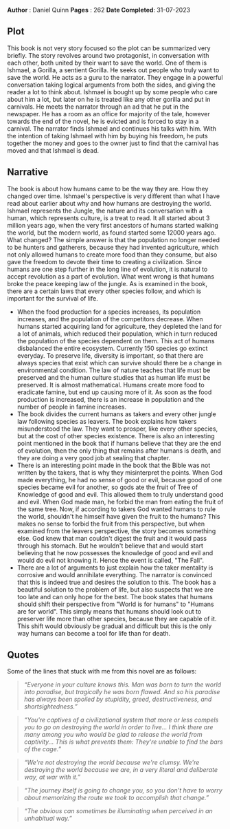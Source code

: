 **Author** : Daniel Quinn
**Pages** : 262
**Date Completed**: 31-07-2023

## Plot
This book is not very story focused so the plot can be summarized very briefly. The story revolves around two protagonist, in conversation with each other, both united by their want to save the world. One of them is Ishmael, a Gorilla, a sentient Gorilla. He seeks out people who truly want to save the world. He acts as a guru to the narrator.
They engage in a powerful conversation taking logical arguments from both the sides, and giving the reader a lot to think about. 
Ishmael is bought up by some people who care about him a lot, but later on he is treated like any other gorilla and put in carnivals. He meets the narrator through an ad that he put in the newspaper. He has a room as an office for majority of the tale, however towards the end of the novel, he is evicted and is forced to stay in a carnival. The narrator finds Ishmael and continues his talks with him. With the intention of taking Ishmael with him by buying his freedom, he puts together the money and goes to the owner just to find that the carnival has moved and that Ishmael is dead. 

## Narrative
The book is about how humans came to be the way they are. How they changed over time.  Ishmael's perspective is very different than what I have read about earlier about why and how humans are destroying the world. Ishmael represents the Jungle, the nature and its conversation with a human, which represents culture, is a treat to read. It all started about 3 million years ago, when the very first ancestors of humans started walking the world, but the modern world, as found started some 12000 years ago. What changed? The simple answer is that the population no longer needed to be hunters and gatherers, because they had invented agriculture, which not only allowed humans to create more food than they consume, but also gave the freedom to devote their time to creating a civilization. Since humans are one step further in the long line of evolution, it is natural to accept revolution as a part of evolution. 
What went wrong is that humans broke the peace keeping law of the jungle. As is examined in the book, there are a certain laws that every other species follow, and which is important for the survival of life. 
* When the food production for a species increases, its population increases, and the population of the competitors decrease. When humans started acquiring land for agriculture, they depleted the land for a lot of animals, which reduced their population, which in turn reduced the population of the species dependent on them. This act of humans disbalanced the entire ecosystem. Currently 150 species go extinct everyday. To preserve life, diversity is important, so that there are always species that exist which can survive should there be a change in environmental condition. The law of nature teaches that life must be preserved and the human culture studies that as human life must be preserved. It is almost mathematical. Humans create more food to eradicate famine, but end up causing more of it. As soon as the food production is increased, there is an increase in population and the number of people in famine increases. 
* The book divides the current humans as takers and every other jungle law following species as leavers. The book explains how takers misunderstood the law. They want to prosper, like every other species, but at the cost of other species existence. There is also an interesting point mentioned in the book that if humans believe that they are the end of evolution, then the only thing that remains after humans is death, and they are doing a very good job at sealing that chapter.
* There is an interesting point made in the book that the Bible was not written by the takers, that is why they misinterpret the points. When God made everything, he had no sense of good or evil, because good of one species became evil for another, so gods ate the fruit of Tree of Knowledge of good and evil. This allowed them to truly understand good and evil. When God made man, he forbid the man from eating the fruit of the same tree. Now, if according to takers God wanted humans to rule the world, shouldn't he himself have given the fruit to the humans? This makes no sense to forbid the fruit from this perspective, but when examined from the leavers perspective, the story becomes something else. God knew that man couldn't digest the fruit and it would pass through his stomach. But he wouldn't believe that and would start believing that he now possesses the knowledge of good and evil and would do evil not knowing it. Hence the event is called, "The Fall".
* There are a lot of arguments to just explain how the taker mentality is corrosive and would annihilate everything. The narrator is convinced that this is indeed true and desires the solution to this. The book has a beautiful solution to the problem of life, but also suspects that we are too late and can only hope for the best. The book states that humans should shift their perspective from "World is for humans" to "Humans are for world". This simply means that humans should look out to preserver life more than other species, because they are capable of it. This shift would obviously be gradual and difficult but this is the only way humans can become a tool for life than for death.

## Quotes
Some of the lines that stuck with me from this novel are as follows:

> _“Everyone in your culture knows this. Man was born to turn the world into paradise, but tragically he was born flawed. And so his paradise has always been spoiled by stupidity, greed, destructiveness, and shortsightedness.”_

> _“You're captives of a civilizational system that more or less compels you to go on destroying the world in order to live... I think there are many among you who would be glad to release the world from captivity... This is what prevents them: They're unable to find the bars of the cage.”_

> _“We're not destroying the world because we're clumsy. We're destroying the world because we are, in a very literal and deliberate way, at war with it.”_

> _“The journey itself is going to change you, so you don’t have to worry about memorizing the route we took to accomplish that change.”_

> _“The obvious can sometimes be illuminating when perceived in an unhabitual way.”_

